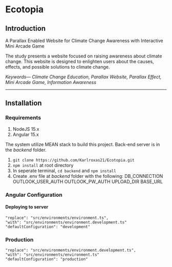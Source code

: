 # Ecotopia

## Introduction
A Parallax Enabled Website for Climate Change Awareness with Interactive Mini Arcade Game

The study presents a website focused on raising awareness about climate change. This website is designed to enlighten users about the causes, effects, and possible solutions to climate change.

*Keywords— Climate Change Education, Parallax Website, Parallax Effect, Mini Arcade Game, Information Awareness*

---

## Installation
### Requirements
1. NodeJS 15.x
1. Angular 15.x

The system utilize MEAN stack to build this project. Back-end server is in the *backend* folder.

1. `git clone https://github.com/Karlroxas21/Ecotopia.git`
1. `npm install` at root directory
1. In seperate terminal, `cd backend` and `npm install`
1. Create .env file at *backend* folder with the following:
 DB_CONNECTION
 OUTLOOK_USER_AUTH
 OUTLOOK_PW_AUTH
 UPLOAD_DIR
 BASE_URL

### Angular Configuration
#### Deploying to server
``` 
"replace": "src/environments/environment.ts",
"with": "src/environments/environment.development.ts"
"defaultConfiguration": "development"
```
### Production
```
"replace": "src/environments/environment.development.ts",
"with": "src/environments/environment.ts"
"defaultConfiguration": "production"
```





